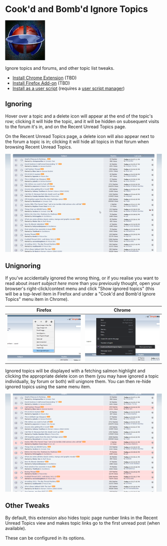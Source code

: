 # Cook'd and Bomb'd Ignore Topics

![Extension Logo](icons/icon128.png)

Ignore topics and forums, and other topic list tweaks.

* [Install Chrome Extension]() (TBD)
* [Install Firefox Add-on]() (TBD)
* [Install as a user script](https://greasyfork.org/en/scripts/406588-cook-d-and-bomb-d-ignore-topics) (requires a [user script manager](https://greasyfork.org/en#home-step-1))

## Ignoring

Hover over a topic and a delete icon will appear at the end of the topic's row; clicking it will hide the topic, and it will be hidden on subsequent visits to the forum it's in, and on the Recent Unread Topics page.

On the Recent Unread Topics page, a delete icon will also appear next to the forum a topic is in; clicking it will hide all topics in that forum when browsing Recent Unread Topics.

![Screenshot of the delete icon appearing when hovering over a topic in Recent Unread Topics](screenshots/hover_topic.png)

## Unignoring

If you've accidentally ignored the wrong thing, or if you realise you want to read about _insert subject here_ more than you previously thought, open your browser's right-click/context menu and click "Show ignored topics" (this will be a top-level item in Firefox and under a "Cook'd and Bomb'd Ignore Topics" menu item in Chrome).

| Firefox | Chrome |
|:-------:|:------:|
| ![Screenshot of the 'Show ignored topics' menu item in Firefox](screenshots/firefox_context_menu.png) | ![Screenshot of the 'Show ignored topics' menu item in Chrome](screenshots/chrome_context_menu.png) |

Ignored topics will be displayed with a fetching salmon highlight and clicking the appropriate delete icon on them (you may have ignored a topic individually, by forum or both) will unignore them. You can then re-hide ignored topics using the same menu item.

![Screenshot of ignored topics being shown in Recent Unread Topics](screenshots/showing_ignored_topics.png)

## Other Tweaks

By default, this extension also hides topic page number links in the Recent Unread Topics view and makes topic links go to the first unread post (when available).

These can be configured in its options.
